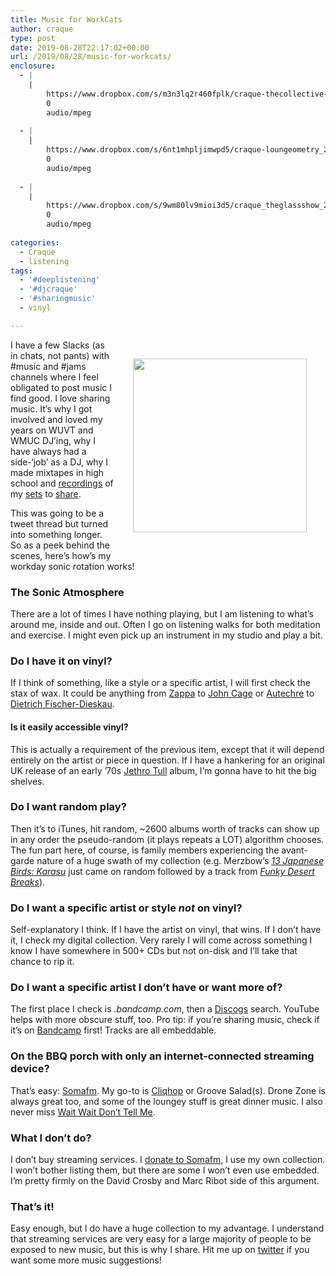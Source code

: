 ```yaml
---
title: Music for WorkCats
author: craque
type: post
date: 2019-08-28T22:17:02+00:00
url: /2019/08/28/music-for-workcats/
enclosure:
  - |
    |
        https://www.dropbox.com/s/m3n3lq2r460fplk/craque-thecollective-192_20180604.mp3?dl=0
        0
        audio/mpeg
        
  - |
    |
        https://www.dropbox.com/s/6nt1mhpljimwpd5/craque-loungeometry_20061123a.mp3?dl=0
        0
        audio/mpeg
        
  - |
    |
        https://www.dropbox.com/s/9wm80lv9mioi3d5/craque_theglassshow_20170211-192.mp3?dl=0
        0
        audio/mpeg
        
categories:
  - Craque
  - listening
tags:
  - '#deeplistening'
  - '#djcraque'
  - '#sharingmusic'
  - vinyl

---
```

  <img align=right hspace=30 vspace=30 src="https://sounding.com/blog/wp-content/uploads/2019/08/princess_records_sq.jpg" alt="" class="wp-image-1144" width="278" height="278" srcset="https://sounding.com/blog/wp-content/uploads/2019/08/princess_records_sq.jpg 1024w, https://sounding.com/blog/wp-content/uploads/2019/08/princess_records_sq-150x150.jpg 150w, https://sounding.com/blog/wp-content/uploads/2019/08/princess_records_sq-300x300.jpg 300w, https://sounding.com/blog/wp-content/uploads/2019/08/princess_records_sq-768x768.jpg 768w, https://sounding.com/blog/wp-content/uploads/2019/08/princess_records_sq-144x144.jpg 144w" sizes="(max-width: 278px) 100vw, 278px" /></figure>

I have a few Slacks (as in chats, not pants) with #music and #jams channels where I feel obligated to post music I find good. I love sharing music. It&#8217;s why I got involved and loved my years on WUVT and WMUC DJ&#8217;ing, why I have always had a side-&#8216;job&#8217; as a DJ, why I made mixtapes in high school and <a rel="noreferrer noopener" aria-label=" (opens in a new tab)" href="https://www.dropbox.com/s/m3n3lq2r460fplk/craque-thecollective-192_20180604.mp3?dl=0" target="_blank">recordings</a> of my <a rel="noreferrer noopener" aria-label=" (opens in a new tab)" href="https://www.dropbox.com/s/6nt1mhpljimwpd5/craque-loungeometry_20061123a.mp3?dl=0" target="_blank">sets</a> to <a href="https://www.dropbox.com/s/9wm80lv9mioi3d5/craque_theglassshow_20170211-192.mp3?dl=0" target="_blank" rel="noreferrer noopener" aria-label=" (opens in a new tab)">share</a>.

This was going to be a tweet thread but turned into something longer. So as a peek behind the scenes, here&#8217;s how&#8217;s my workday sonic rotation works!

### The Sonic Atmosphere

There are a lot of times I have nothing playing, but I am listening to what&#8217;s around me, inside and out. Often I go on listening walks for both meditation and exercise. I might even pick up an instrument in my studio and play a bit.

### Do I have it on vinyl?

If I think of something, like a style or a specific artist, I will first check the stax of wax. It could be anything from <a rel="noreferrer noopener" aria-label="Zappa (opens in a new tab)" href="https://en.wikipedia.org/wiki/Frank_Zappa" target="_blank">Zappa</a> to <a rel="noreferrer noopener" aria-label="John Cage (opens in a new tab)" href="https://en.wikipedia.org/wiki/John_Cage" target="_blank">John Cage</a> or <a href="https://en.wikipedia.org/wiki/Autechre" target="_blank" rel="noreferrer noopener" aria-label=" (opens in a new tab)">Autechre</a> to <a rel="noreferrer noopener" aria-label="Dietrich Fischer-Dieskau (opens in a new tab)" href="https://en.wikipedia.org/wiki/Dietrich_Fischer-Dieskau" target="_blank">Dietrich Fischer-Dieskau</a>.

#### Is it easily accessible vinyl?

This is actually a requirement of the previous item, except that it will depend entirely on the artist or piece in question. If I have a hankering for an original UK release of an early &#8217;70s <a href="https://en.wikipedia.org/wiki/Jethro_Tull_(band)" target="_blank" rel="noreferrer noopener" aria-label=" (opens in a new tab)">Jethro Tull</a> album, I&#8217;m gonna have to hit the big shelves.

### Do I want random play?

Then it&#8217;s to iTunes, hit random, ~2600 albums worth of tracks can show up in any order the pseudo-random (it plays repeats a LOT) algorithm chooses. The fun part here, of course, is family members experiencing the avant-garde nature of a huge swath of my collection (e.g. Merzbow&#8217;s <a rel="noreferrer noopener" aria-label=" (opens in a new tab)" href="https://www.discogs.com/Merzbow-Karasu-13-Japanese-Birds-Pt-4/release/1741296" target="_blank"><em>13 Japanese Birds: Karasu</em></a> just came on random followed by a track from _<a rel="noreferrer noopener" aria-label=" (opens in a new tab)" href="https://www.discogs.com/DJ-John-Kelley-FunkyDesertBreaks/release/58612" target="_blank">Funky Desert Breaks</a>_).

### Do I want a specific artist or style _not_ on vinyl?

Self-explanatory I think. If I have the artist on vinyl, that wins. If I don&#8217;t have it, I check my digital collection. Very rarely I will come across something I know I have somewhere in 500+ CDs but not on-disk and I&#8217;ll take that chance to rip it.

### Do I want a specific artist I don&#8217;t have or want more of?

The first place I check is _<them>.bandcamp.com_, then a <a rel="noreferrer noopener" aria-label=" (opens in a new tab)" href="https://www.discogs.com" target="_blank">Discogs</a> search. YouTube helps with more obscure stuff, too. Pro tip: if you&#8217;re sharing music, check if it&#8217;s on <a href="https://craque.bandcamp.com/" target="_blank" rel="noreferrer noopener" aria-label=" (opens in a new tab)">Bandcamp</a> first! Tracks are all embeddable.

### On the BBQ porch with only an internet-connected streaming device?

That&#8217;s easy: <a rel="noreferrer noopener" aria-label=" (opens in a new tab)" href="https://somafm.com/" target="_blank">Somafm</a>. My go-to is <a rel="noreferrer noopener" aria-label=" (opens in a new tab)" href="https://somafm.com/cliqhop/" target="_blank">Cliqhop</a> or Groove Salad(s). Drone Zone is always great too, and some of the loungey stuff is great dinner music. I also never miss <a href="https://www.npr.org/programs/wait-wait-dont-tell-me/" target="_blank" rel="noreferrer noopener" aria-label=" (opens in a new tab)">Wait Wait Don&#8217;t Tell Me</a>.

### What I don&#8217;t do?

I don&#8217;t buy streaming services. I <a href="https://somafm.com/support/donate.html" target="_blank" rel="noreferrer noopener" aria-label=" (opens in a new tab)">donate to Somafm</a>, I use my own collection. I won&#8217;t bother listing them, but there are some I won&#8217;t even use embedded. I&#8217;m pretty firmly on the David Crosby and Marc Ribot side of this argument.

### That&#8217;s it!

Easy enough, but I do have a huge collection to my advantage. I understand that streaming services are very easy for a large majority of people to be exposed to new music, but this is why I share. Hit me up on <a href="https://twitter.com/dtauvdiodr" target="_blank" rel="noreferrer noopener" aria-label="twitter (opens in a new tab)">twitter</a> if you want some more music suggestions!
